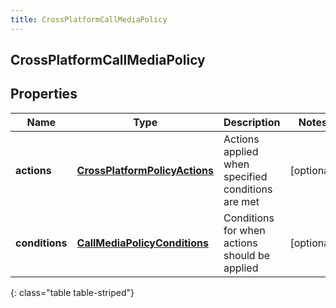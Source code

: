 ```yaml
---
title: CrossPlatformCallMediaPolicy
---
```


## CrossPlatformCallMediaPolicy

## Properties

| Name           | Type                                                                                 | Description                                       | Notes      |
| -------------- | ------------------------------------------------------------------------------------ | ------------------------------------------------- | ---------- |
| **actions**    | <!----><!---->[**CrossPlatformPolicyActions**](CrossPlatformPolicyActions.md)<!----> | Actions applied when specified conditions are met | [optional] |
| **conditions** | <!----><!---->[**CallMediaPolicyConditions**](CallMediaPolicyConditions.md)<!---->   | Conditions for when actions should be applied     | [optional] |

{: class="table table-striped"}

